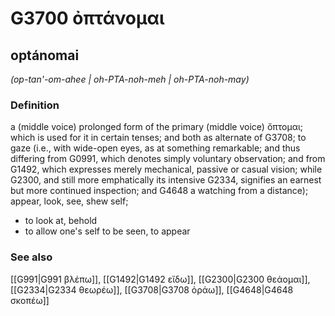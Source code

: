 # G3700 ὀπτάνομαι

## optánomai

_(op-tan'-om-ahee | oh-PTA-noh-meh | oh-PTA-noh-may)_

### Definition

a (middle voice) prolonged form of the primary (middle voice) ὄπτομαι; which is used for it in certain tenses; and both as alternate of G3708; to gaze (i.e., with wide-open eyes, as at something remarkable; and thus differing from G0991, which denotes simply voluntary observation; and from G1492, which expresses merely mechanical, passive or casual vision; while G2300, and still more emphatically its intensive G2334, signifies an earnest but more continued inspection; and G4648 a watching from a distance); appear, look, see, shew self; 

- to look at, behold
- to allow one's self to be seen, to appear

### See also

[[G991|G991 βλέπω]], [[G1492|G1492 εἴδω]], [[G2300|G2300 θεάομαι]], [[G2334|G2334 θεωρέω]], [[G3708|G3708 ὁράω]], [[G4648|G4648 σκοπέω]]
